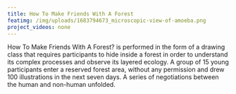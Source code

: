 ```yaml
---
title: How To Make Friends With A Forest
featimg: /img/uploads/1683794673_microscopic-view-of-amoeba.png
project_videos: none
---
```

How To Make Friends With A Forest? is performed in the form of a drawing class that requires participants to hide inside a forest in order to understand its complex processes and observe its layered ecology. A group of 15 young participants enter a reserved forest area, without any permission and drew 100 illustrations in the next seven days. A series of negotiations between the human and non-human unfolded.